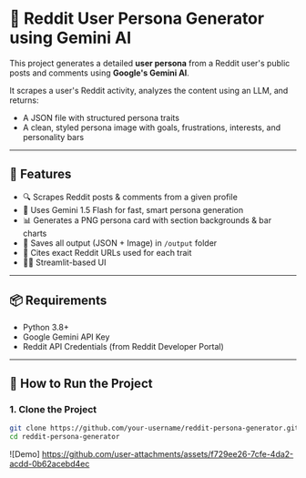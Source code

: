 # 🧠 Reddit User Persona Generator using Gemini AI

This project generates a detailed **user persona** from a Reddit user's public posts and comments using **Google's Gemini AI**.

It scrapes a user's Reddit activity, analyzes the content using an LLM, and returns:
- A JSON file with structured persona traits
- A clean, styled persona image with goals, frustrations, interests, and personality bars

---

## 🚀 Features

- 🔍 Scrapes Reddit posts & comments from a given profile
- 🤖 Uses Gemini 1.5 Flash for fast, smart persona generation
- 📊 Generates a PNG persona card with section backgrounds & bar charts
- 📁 Saves all output (JSON + Image) in `/output` folder
- 🧠 Cites exact Reddit URLs used for each trait
- 🧑‍💻 Streamlit-based UI

---

## 📦 Requirements

- Python 3.8+
- Google Gemini API Key
- Reddit API Credentials (from Reddit Developer Portal)

---

## 🔧 How to Run the Project

### 1. Clone the Project

```bash
git clone https://github.com/your-username/reddit-persona-generator.git
cd reddit-persona-generator
```
![Demo]
https://github.com/user-attachments/assets/f729ee26-7cfe-4da2-acdd-0b62acebd4ec


